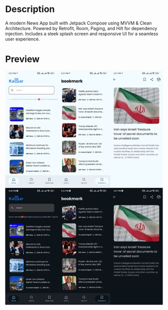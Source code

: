 # Description
<p>A modern News App built with Jetpack Compose using MVVM & Clean Architecture.
Powered by Retrofit, Room, Paging, and Hilt for dependency injection.
Includes a sleek splash screen and responsive UI for a seamless user experience.</p>

# Preview 
<img   alt="Screenshot 2023-08-23 at 4 11 00 PM" src="assets/IMG_20250616_163842.jpg">
<img   alt="Screenshot 2023-08-23 at 4 11 00 PM" src="assets/IMG_20250616_163445.jpg">



